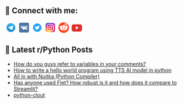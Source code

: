 ## 🔎 Connect with me:
[<img src="https://github.com/bullbesh/bullbesh/blob/main/images/Telegram.png" width="32" height="32" />](https://t.me/bullbesh)
[<img src="https://github.com/bullbesh/bullbesh/blob/main/images/VK.png" width="32" height="32" />](https://vk.com/bullbesh)
[<img src="https://github.com/bullbesh/bullbesh/blob/main/images/Twitter.png" width="32" height="32" />](https://twitter.com/bullbesh1)
[<img src="https://github.com/bullbesh/bullbesh/blob/main/images/Instagram.png" width="32" height="32" />](https://www.instagram.com/bullbesh)
[<img src="https://github.com/bullbesh/bullbesh/blob/main/images/Reddit.png" width="32" height="32" />](https://www.reddit.com/user/bullbesh)
[<img src="https://github.com/bullbesh/bullbesh/blob/main/images/YouTube.png" width="32" height="32" />](https://www.youtube.com/channel/UCtfjRs6uzgq5mfm8S06WTcg)

## 📕 Latest r/Python Posts
<!-- BLOG-POST-LIST:START -->
- [How do you guys refer to variables in your comments?](https://www.reddit.com/r/Python/comments/zhgeqb/how_do_you_guys_refer_to_variables_in_your/)
- [How to write a hello world program using TTS AI model in python](https://www.reddit.com/r/Python/comments/zhf4f2/how_to_write_a_hello_world_program_using_tts_ai/)
- [All in with Nuitka &lpar;Python Compiler&rpar;](https://www.reddit.com/r/Python/comments/zheid7/all_in_with_nuitka_python_compiler/)
- [Has anyone used Flet? How robust is it and how does it compare to Streamlit?](https://www.reddit.com/r/Python/comments/zhea3t/has_anyone_used_flet_how_robust_is_it_and_how/)
- [python-clout](https://www.reddit.com/r/Python/comments/zhdqrg/pythonclout/)
<!-- BLOG-POST-LIST:END -->
